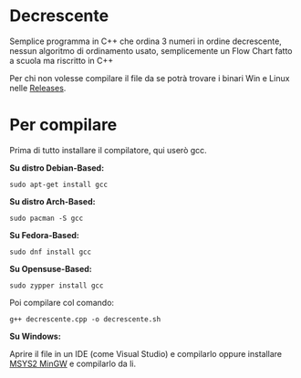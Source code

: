 # Decrescente
Semplice programma in C++ che ordina 3 numeri in ordine decrescente, nessun algoritmo di ordinamento usato, semplicemente un Flow Chart fatto a scuola ma riscritto in C++

Per chi non volesse compilare il file da se potrà trovare i binari Win e Linux nelle [Releases](https://github.com/XMotion128/Decrescente/releases/tag/v1.0).

# Per compilare
Prima di tutto installare il compilatore, qui userò gcc.

**Su distro Debian-Based:**

`sudo apt-get install gcc` 

**Su distro Arch-Based:**

`sudo pacman -S gcc`

**Su Fedora-Based:**

`sudo dnf install gcc`

**Su Opensuse-Based:**

`sudo zypper install gcc`

Poi compilare col comando:

`g++ decrescente.cpp -o decrescente.sh`

**Su Windows:**

Aprire il file in un IDE (come Visual Studio) e compilarlo oppure installare [MSYS2 MinGW](https://www.msys2.org) e compilarlo da li.
